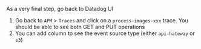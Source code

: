 As a very final step, go back to Datadog UI

1. Go back to `APM` > `Traces` and click on a `process-images-xxx` trace. You should be able to see both GET and PUT operations
2. You can add column to see the event source type (either `api-hateway` or `s3`)